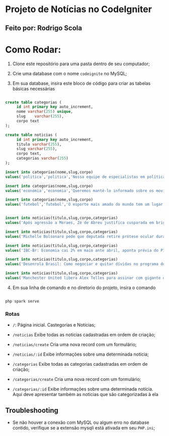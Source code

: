 # Projeto de Notícias no CodeIgniter

## Feito por: Rodrigo Scola

# Como Rodar:

1. Clone este repositório para uma pasta dentro de seu computador;

2. Crie uma database com o nome `codeignite` no MySQL;

3. Em sua database, insira este bloco de código para criar as tabelas básicas necessárias

```sql

create table categorias (
     id int primary key auto_increment,
     nome varchar(255) unique,
     slug    varchar(255),
     corpo text
);

create table noticias (
     id int primary key auto_increment,
     titulo varchar(255),
     slug varchar(255),
     corpo text,
     categorias varchar(255)
);

insert into categorias(nome,slug,corpo)
values('politica','politica','Nossa equipe de especialistas em política está empenhada em fornecer uma cobertura abrangente dos eventos políticos mais importantes em níveis local, nacional e internacional. Analisamos as últimas decisões governamentais, eleições, debates e questões políticas que afetam a sociedade. Além disso, oferecemos opiniões bem fundamentadas sobre as tendências políticas emergentes e os líderes que moldam o cenário político atual.');

insert into categorias(nome,slug,corpo)
values('economia','economia','Queremos mantê-lo informado sobre os movimentos econômicos que impactam o mundo dos negócios e as finanças pessoais. Nossa equipe de especialistas em economia traz análises aprofundadas sobre as tendências do mercado, desenvolvimentos na indústria e o panorama econômico global. Seja você um investidor, empreendedor ou apenas interessado em economia, encontrará artigos e dicas valiosas para tomar decisões informadas.');

insert into categorias(nome,slug,corpo)
values('futebol','futebol','O esporte mais amado do mundo tem um lugar especial em nosso site. Nossa paixão pelo futebol é refletida em análises táticas, destaques das principais ligas e campeonatos, perfis de jogadores e cobertura de eventos esportivos emocionantes. Deixe-nos levá-lo aos bastidores do mundo do futebol e mantê-lo atualizado com todas as notícias e curiosidades sobre os times e estrelas do esporte.');


insert into noticias(titulo,slug,corpo,categorias)
values('Após agressão a Moraes, Zé de Abreu justifica cusparada em briga política','Após-agressão-a-Moraes,-Zé-de Abreu-justifica-cusparada-em-briga-política','após-agressão-a-moraes-zé-de-abreu-justifica-cusparada-em-briga-política','1');

insert into noticias(titulo,slug,corpo,categorias)
values('Michelle Bolsonaro pede que deputada retire prótese ocular durante evento do PL Mulher','michelle-bolsonaro-pede-que-deputada-retire-prótese-ocular-durante-evento-do-pl-mulher','Ex-primeira-dama guardou objeto no bolso durante discurso da parlamentar; cena aconteceu no sábado, na Paraíba','1,2');

insert into noticias(titulo,slug,corpo,categorias)
values('IBC-Br: Economia cai 2% em maio ante abril, aponta prévia do PIB do BC','ibc-br-economia-cai-2-em-maio-ante-abril-aponta-prévia-do-pib-do-bc','A economia brasileira apresentou forte contração em maio, conforme o Índice de Atividade Econômica do Banco Central (IBC-Br). O indicador caiu 2% ante a abril, na série livre de efeitos sazonais. Em abril, o avanço havia sido de 0,81% (dado atualizado hoje).','2');

insert into noticias(titulo,slug,corpo,categorias)
values('Desenrola Brasil: Como negociar e quitar dívidas no programa do governo','desenrola-brasil-como-negociar-e-quitar-dívidas-no-programa-do-governo','A partir de hoje (17), os bancos e instituições financeiras de crédito estão autorizados a se cadastrar no programa Desenrola Brasil, uma iniciativa do governo federal para estimular a renegociação de dívidas.','2');

insert into noticias(titulo,slug,corpo,categorias)
values('Manchester United libera Alex Telles para assinar com gigante do futebol brasileiro','manchester-united-libera-alex-telles-para-assinar-com-gigante-do-futebol-brasileiro','O brasileiro passou a última temporada emprestado ao Sevilla. Por lá, inclusive, foi campeão da Europa League, mas não foi comprado em definitivo e retornou a Old Trafford.','3');


```

4. Em sua linha de comando e no diretorio do projeto, insira o comando

```

php spark serve

```

### Rotas

- `/`: Página inicial. Castegorias e Notícias;

- `/noticias` Exibe todas as noticias cadastradas em ordem de criação;

- `/noticias/create` Cria uma nova record com um formulário;

- `/noticias/:id` Exibe informações sobre uma determinada notícia;

- `/categorias` Exibe todas as categorias cadastradas em ordem de criação;

- `/categorias/create` Cria uma nova record com um formulário;

- `/categorias/:id` Exibe informações sobre uma determinada notícia. Aqui deve apresentar também as noticias que são categorizadas à ela

## Troubleshooting

- Se não houver a conexão com MySQL ou algum erro no database contido, verifique se a extensão mysqli está ativada em seu `PHP.ini`;
